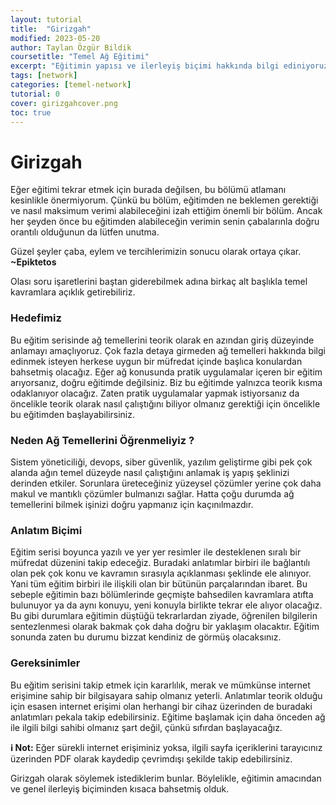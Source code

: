 ```yaml
---
layout: tutorial
title:  "Girizgah"
modified: 2023-05-20
author: Taylan Özgür Bildik
coursetitle: "Temel Ağ Eğitimi"
excerpt: "Eğitimin yapısı ve ilerleyiş biçimi hakkında bilgi ediniyoruz."
tags: [network]
categories: [temel-network]
tutorial: 0
cover: girizgahcover.png
toc: true 
---
```



# Girizgah

Eğer eğitimi tekrar etmek için burada değilsen, bu bölümü atlamanı kesinlikle önermiyorum. Çünkü bu bölüm, eğitimden ne beklemen gerektiği ve nasıl maksimum verimi alabileceğini izah ettiğim önemli bir bölüm. Ancak her şeyden önce bu eğitimden alabileceğin verimin senin çabalarınla doğru orantılı olduğunun da lütfen unutma.

<p class="yesil">Güzel şeyler çaba, eylem ve tercihlerimizin sonucu olarak ortaya çıkar. <strong>~Epiktetos</strong></p>

Olası soru işaretlerini baştan giderebilmek adına birkaç alt başlıkla temel kavramlara açıklık getirebiliriz. 

### Hedefimiz

Bu eğitim serisinde ağ temellerini teorik olarak en azından giriş düzeyinde anlamayı amaçlıyoruz. Çok fazla detaya girmeden ağ temelleri hakkında bilgi edinmek isteyen herkese uygun bir müfredat içinde başlıca konulardan bahsetmiş olacağız. Eğer ağ konusunda pratik uygulamalar içeren bir eğitim arıyorsanız, doğru eğitimde değilsiniz. Biz bu eğitimde yalnızca teorik kısma odaklanıyor olacağız. Zaten pratik uygulamalar yapmak istiyorsanız da öncelikle teorik olarak nasıl çalıştığını biliyor olmanız gerektiği için öncelikle bu eğitimden başlayabilirsiniz.

### Neden Ağ Temellerini Öğrenmeliyiz ?

Sistem yöneticiliği, devops, siber güvenlik, yazılım geliştirme gibi pek çok alanda ağın temel düzeyde nasıl çalıştığını anlamak iş yapış şeklinizi derinden etkiler. Sorunlara üreteceğiniz yüzeysel çözümler yerine çok daha makul ve mantıklı çözümler bulmanızı sağlar. Hatta çoğu durumda ağ temellerini bilmek işinizi doğru yapmanız için kaçınılmazdır.

### Anlatım Biçimi

Eğitim serisi boyunca yazılı ve yer yer resimler ile desteklenen sıralı bir müfredat düzenini takip edeceğiz. Buradaki anlatımlar birbiri ile bağlantılı olan pek çok konu ve kavramın sırasıyla açıklanması şeklinde ele alınıyor. Yani tüm eğitim birbiri ile ilişkili olan bir bütünün parçalarından ibaret. Bu sebeple eğitimin bazı bölümlerinde geçmişte bahsedilen kavramlara atıfta bulunuyor ya da aynı konuyu, yeni konuyla birlikte tekrar ele alıyor olacağız. Bu gibi durumlara eğitimin düştüğü tekrarlardan ziyade, öğrenilen bilgilerin sentezlenmesi olarak bakmak çok daha doğru bir yaklaşım olacaktır. Eğitim sonunda zaten bu durumu bizzat kendiniz de görmüş olacaksınız.

### Gereksinimler

Bu eğitim serisini takip etmek için kararlılık, merak ve mümkünse internet erişimine sahip bir bilgisayara sahip olmanız yeterli. Anlatımlar teorik olduğu için esasen internet erişimi olan herhangi bir cihaz üzerinden de buradaki anlatımları pekala takip edebilirsiniz. Eğitime başlamak için daha önceden ağ ile ilgili bilgi sahibi olmanız şart değil, çünkü sıfırdan başlayacağız.

<p class="mavi"><strong>ℹ️ Not:</strong> Eğer sürekli internet erişiminiz yoksa, ilgili sayfa içeriklerini tarayıcınız üzerinden PDF olarak kaydedip çevrimdışı şekilde takip edebilirsiniz.</p>

Girizgah olarak söylemek istediklerim bunlar. Böylelikle, eğitimin amacından ve genel ilerleyiş biçiminden kısaca bahsetmiş olduk.